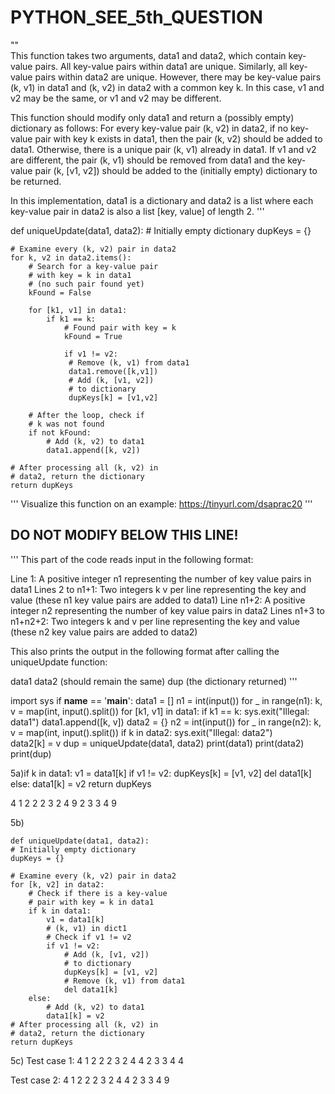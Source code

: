 # PYTHON_SEE_5th_QUESTION
""   
This function takes two arguments,
data1 and data2, which contain
key-value pairs. All key-value
pairs within data1 are unique.
Similarly, all key-value pairs
within data2 are unique. However,
there may be key-value pairs (k, v1)
in data1 and (k, v2) in data2 with a
common key k. In this case, v1 and
v2 may be the same, or v1 and v2 may
be different.

This function should modify only
data1 and return a (possibly empty)
dictionary as follows:
For every key-value pair (k, v2) in
data2, if no key-value pair with key
k exists in data1, then the pair
(k, v2) should be added to data1.
Otherwise, there is a unique pair
(k, v1) already in data1. If v1 and
v2 are different, the pair (k, v1)
should be removed from data1 and the
key-value pair (k, [v1, v2]) should
be added to the (initially empty)
dictionary to be returned.

In this implementation, data1 is a
dictionary and data2 is a list where
each key-value pair in data2 is also
a list [key, value] of length 2.
'''

def uniqueUpdate(data1, data2):
    # Initially empty dictionary
    dupKeys = {}

    # Examine every (k, v2) pair in data2
    for k, v2 in data2.items():
        # Search for a key-value pair
        # with key = k in data1
        # (no such pair found yet)
        kFound = False

        for [k1, v1] in data1:
            if k1 == k:
                # Found pair with key = k
                kFound = True

                if v1 != v2:
                 # Remove (k, v1) from data1
                 data1.remove([k,v1])
                 # Add (k, [v1, v2])
                 # to dictionary
                 dupKeys[k] = [v1,v2]
  
        # After the loop, check if
        # k was not found
        if not kFound:
            # Add (k, v2) to data1
            data1.append([k, v2])

    # After processing all (k, v2) in
    # data2, return the dictionary
    return dupKeys

'''
Visualize this function on an example:
https://tinyurl.com/dsaprac20
'''

## DO NOT MODIFY BELOW THIS LINE! ##
'''
This part of the code reads input in
the following format:

Line 1: A positive integer n1
representing the number of key value
pairs in data1
Lines 2 to n1+1: Two integers k v
per line representing the key and
value (these n1 key value pairs are
added to data1)
Line n1+2: A positive integer n2
representing the number of key value
pairs in data2
Lines n1+3 to n1+n2+2: Two integers
k and v per line representing the
key and value (these n2 key value
pairs are added to data2)

This also prints the output in the
following format after calling the
uniqueUpdate function:

data1
data2 (should remain the same)
dup (the dictionary returned)
'''

import sys
if __name__ == '__main__':
    data1 = []
    n1 = int(input())
    for _ in range(n1):
        k, v = map(int, input().split())
        for [k1, v1] in data1:
            if k1 == k:
                sys.exit("Illegal: data1")
        data1.append([k, v])
    data2 = {}
    n2 = int(input())
    for _ in range(n2):
        k, v = map(int, input().split())
        if k in data2:
            sys.exit("Illegal: data2")            
        data2[k] = v
    dup = uniqueUpdate(data1, data2)
    print(data1)
    print(data2)
    print(dup)


5a)if k in data1:
            v1 = data1[k]
        if v1 != v2:
            dupKeys[k] = [v1, v2]
            del data1[k]
        else:
            data1[k] = v2
    return dupKeys
    
   4
   1 2
   2 2
   3 2
   4 9
   2
   3 3
   4 9



 5b)
  
    def uniqueUpdate(data1, data2):
    # Initially empty dictionary
    dupKeys = {}

    # Examine every (k, v2) pair in data2
    for [k, v2] in data2:
        # Check if there is a key-value
        # pair with key = k in data1
        if k in data1:
            v1 = data1[k]
            # (k, v1) in dict1
            # Check if v1 != v2
            if v1 != v2:
                # Add (k, [v1, v2])
                # to dictionary                
                dupKeys[k] = [v1, v2]
                # Remove (k, v1) from data1
                del data1[k]
        else:
            # Add (k, v2) to data1
            data1[k] = v2
    # After processing all (k, v2) in
    # data2, return the dictionary
    return dupKeys
    
      
 5c)
   Test case 1:
   4
   1 2
   2 2
   3 2
   4 4
   2
   3 3
   4 4  

   Test case 2:
   4
   1 2
   2 2
   3 2
   4 4
   2
   3 3
   4 9
   
  
      
